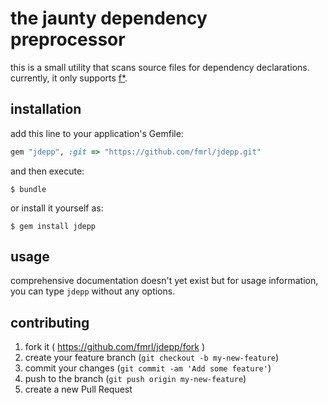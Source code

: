 # the jaunty dependency preprocessor

this is a small utility that scans source files for dependency declarations. currently, it only supports [f*](http://fstar-lang.org).

## installation

add this line to your application's Gemfile:

```ruby
gem "jdepp", :git => "https://github.com/fmrl/jdepp.git"
```

and then execute:

    $ bundle

or install it yourself as:

    $ gem install jdepp

## usage

comprehensive documentation doesn't yet exist but for usage information, you can type `jdepp` without any options.

## contributing

1. fork it ( https://github.com/fmrl/jdepp/fork )
2. create your feature branch (`git checkout -b my-new-feature`)
3. commit your changes (`git commit -am 'Add some feature'`)
4. push to the branch (`git push origin my-new-feature`)
5. create a new Pull Request
